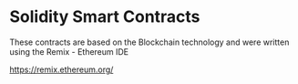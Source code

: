 # Solidity Smart Contracts

These contracts are based on the Blockchain technology and were written using the Remix - Ethereum IDE


https://remix.ethereum.org/
